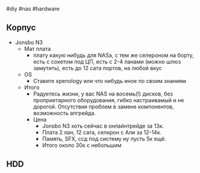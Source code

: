 #diy #nas #hardware 
## Корпус
- Jonsbo N3
	- Мат плата
		- плату какую нибудь для NASа, с тем же селероном на борту, есть с сокетом под ЦП, есть с 2-4 ланами (можно шлюз замутить), есть до 12 сата портов, на любой вкус
	- OS
		- Ставите xpenology или что нибудь иное по своим знаниям
	- Итого
		- Радуетесь жизни, у вас NAS на восемь(!) дисков, без проприетарного оборудования, гибко настраивамый и не дорогой. Отсутствия проблем в замене компонентов, возможность апгрейда.
		- Цена
			- Jonsbo N3 хоть сейчас в онлайнтрейде за 13к. 
			- Плата 2 лан, 12 сата, селкрон с Али за 12-14к.
			- Память, SFX, ссд под систему ну пусть 5к ещё.
			- Итого около 30к с небольшим

## HDD